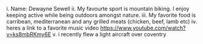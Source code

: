 i. Name: Dewayne Sewell
ii. My favourte sport is mountain biking. I enjoy keeping active while being outdoors amongst nature.
iii. My favorite food is carribean, mediterranean and any grilled meats (chicken, beef, lamb etc)
iv. heres a link to a favorite music video https://www.youtube.com/watch?v=ks8mbRKmy6E 
v. i recently flew a light aircraft over coventry